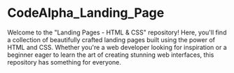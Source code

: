 # CodeAlpha_Landing_Page
Welcome to the "Landing Pages - HTML &amp; CSS" repository! Here, you'll find a collection of beautifully crafted landing pages built using the power of HTML and CSS. Whether you're a web developer looking for inspiration or a beginner eager to learn the art of creating stunning web interfaces, this repository has something for everyone.
